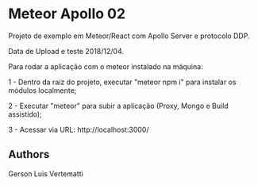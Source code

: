 # Meteor Apollo 02

Projeto de exemplo em Meteor/React com Apollo Server e protocolo DDP.

Data de Upload e teste 2018/12/04.

Para rodar a aplicação com o meteor instalado na máquina:

  1 - Dentro da raiz do projeto, executar "meteor npm i" para instalar os módulos localmente;
  
  2 - Executar "meteor" para subir a aplicação (Proxy, Mongo e Build assistido); 
  
  3 - Acessar via URL: http://localhost:3000/

## Authors

Gerson Luis Vertematti
